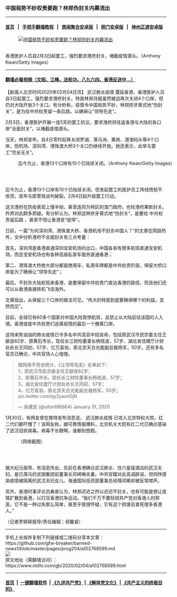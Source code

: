 ### 中国局势不妙权贵要跑？林郑伪封关内幕流出
------------------------

#### [首页](https://github.com/gfw-breaker/banned-news1/blob/master/README.md) &nbsp;&nbsp;|&nbsp;&nbsp; [手把手翻墙教程](https://github.com/gfw-breaker/guides/wiki) &nbsp;&nbsp;|&nbsp;&nbsp; [禁闻聚合安卓版](https://github.com/gfw-breaker/bn-android) &nbsp;&nbsp;|&nbsp;&nbsp; [网门安卓版](https://github.com/oGate2/oGate) &nbsp;&nbsp;|&nbsp;&nbsp; [神州正道安卓版](https://github.com/SzzdOgate/update) 



<div><div class="featured_image">
 <a href="https://i.ntdtv.com/assets/uploads/2020/02/GettyImages-1198186723.jpg" target="_blank">
  <figure>
   <img alt="中国局势不妙权贵要跑？林郑伪封关内幕流出" src="https://i.ntdtv.com/assets/uploads/2020/02/GettyImages-1198186723-800x450.jpg"/>
  </figure><br/>
 </a>
 <span class="caption">
  香港医护人员自2月3日起罢工，强烈要求港府封关，堵截疫情源头。（Anthony Kwan/Getty Images）
 </span>
</div>
</div><hr/>

#### [翻墙必看视频（文昭、江峰、法轮功、八九六四、香港反送中...）](https://github.com/gfw-breaker/banned-news1/blob/master/pages/link3.md)

<div><div class="post_content" itemprop="articleBody">
 <p>
  【新唐人北京时间2020年02月04日讯】
  <ok href="https://www.ntdtv.com/gb/442749.htm">
   武汉肺炎疫情
  </ok>
  蔓延香港，香港医护人员自3日起罢工，强烈要求港府封关。特首林郑月娥虽然被迫再次关闭4个口岸，但仍对大陆开放3个关口。有分析称，疫情令中国局势不妙，林郑挤牙膏式地“伪封关”，是为给中共权贵留一条后路，以确保让“领导先走”。
 </p>
 <p>
  2月3日，香港医护开展一连5天的罢工抗议，要求港府将往返香港与大陆的各口岸“全面封关”，以堵截疫情源头。
 </p>
 <p>
  当天，林郑宣布，自4日零时起再关闭罗湖、落马洲、黄岗、港澳码头等4个口岸，但机场、深圳湾、港珠澳大桥3个关口仍继续开放。她还表示，此举与罢工“完全无关”。
 </p>
 <figure class="wp-caption alignnone" id="attachment_102768632" style="width: 600px">
  <img alt="" class="size-medium wp-image-102768632" src="https://i.ntdtv.com/assets/uploads/2020/02/GettyImages-1198373521-600x338.jpg">
   <br/><figcaption class="wp-caption-text">
    迄今为止，香港13个口岸有10个已陆续关闭。（Anthony Kwan/Getty Images）
   </figcaption><br/>
  </img>
 </figure><br/>
 <p>
  迄今为止，香港13个口岸有10个已陆续关闭。但发起罢工的医护员工阵线愤怒不收货，宣布与医管局谈判破裂，2月4日起升级罢工行动。
 </p>
 <p>
  这次港府在防疫表现上慢半拍，甚至连同为特区的澳门政府，也较港府果断封关。外界对此颇多质疑。有分析认为，林郑这种挤牙膏式地“伪封关”，是要给
  <ok href="https://www.ntdtv.com/gb/中共权贵留后路.htm">
   中共权贵留后路
  </ok>
  ，甚至不惜让香港变“疫埠”。
 </p>
 <p>
  日前，一篇“为何深圳湾、港珠澳大桥、香港机场不封杀中国人？”的文章在网路热传，文中分析港府不全面封关有三点考量：
 </p>
 <p>
  首先，深圳湾是香港直通深圳宝安机场的出口，中国各省有很多航班直通宝安机场，而且宝安机场也有各种高级私家车服务直通香港；
 </p>
 <p>
  第二、港珠澳大桥绝大部分都是商用车，私用车牌都是中共权贵阶层，保留大桥口岸是为了确保让“领导先走”；
 </p>
 <p>
  最后，不封杀大陆航班来香港，是要保留中共权贵门直达香港的路径，而且他们还可以从香港直接转机飞往海外。
 </p>
 <p>
  文章指出，从保留三个口岸的做法可见，“伟大的特首到底要确保哪个的利益，显然而见”。
 </p>
 <p>
  目前，全球已有60多个国家对中国大陆暂停航班，且禁止从大陆前往该国的人入境。香港或是中共权贵们逃离疫情的最后一个撤离口岸。
 </p>
 <p>
  这场来势汹汹的肺炎疫情已令多名中共高官中招丧命，包括原武汉市民宗委主任王献良62岁、原黄石市长，现任长江财险董事长杨晓波，57岁、湖北省住建厅计财处处长王同初，57岁、亿万富翁，原北京天合光能副总裁杨军，50岁。还有多名官员已确诊，中共官场人心惶惶。
 </p>
 <blockquote class="twitter-tweet">
  <p dir="ltr" lang="zh">
   据网络不完全统计，《让领导先走》名单如下：
   <br/>
   1，原武汉市民宗委主任王献良62岁；
   <br/>
   2，原黄石市长，现任长江财险董事长杨晓波，57岁；
   <br/>
   3，湖北省住建厅计财处处长王同初，57岁；
   <br/>
   4，亿万富翁，原北京天合光能副总裁杨军，50岁；
   <ok href="https://t.co/qy2yaonDjN">
    pic.twitter.com/qy2yaonDjN
   </ok>
  </p>
  <p>
   — 吴建民 (@sifan198964)
   <ok href="https://twitter.com/sifan198964/status/1223095096779739136?ref_src=twsrc%5Etfw">
    January 31, 2020
   </ok>
  </p>
 </blockquote>
 <p>
  <script async="" charset="utf-8" src="https://platform.twitter.com/widgets.js">
  </script>
 </p>
 <p>
 </p>
 <p>
  1月30日，有网友曾在推特发布消息说，
  <ok href="https://www.ntdtv.com/gb/442749.htm">
   武汉肺炎疫情
  </ok>
  已攻入北京特权大院，红二代们都吓懵了！该网友称，据可靠情报爆料，北京机关大院有红二代已确诊感染了武汉冠状病毒。病毒不长眼啊，谁都别想跑。
 </p>
 <figure class="wp-caption alignnone" id="attachment_102768629" style="width: 600px">
  <img alt="" class="size-medium wp-image-102768629" src="https://i.ntdtv.com/assets/uploads/2020/02/dca5f536f6f1c7c2a098b9530a991f39-600x244-600x244-1-600x244.jpg">
   <br/><figcaption class="wp-caption-text">
    （网络截图）
   </figcaption><br/>
  </img>
 </figure><br/>
 <p>
  据大纪元报导，有消息传出，先前在香港确诊武汉肺炎、住六星级酒店的武汉夫妇，是已落马的武钢集团前董事长邓崎琳夫妻。中共官媒对此高调辟谣，但同样感染疫情被隔离的武汉夫妇女儿、海通国际投资部董事总经理邓晞却被反常噤声。
 </p>
 <p>
  另外，香港时事评论员桑普认为，林郑迟迟之所以迟迟不封关，也有可能是想让疫情扩散到香港，以打压香港抗争运动。“我们千万不要轻视共产党对香港人的邪恶，它不是一种过失那么简单，甚至乎我很怀疑，它有这个阴谋去害死很多香港人。”
 </p>
 <p>
  （记者罗婷婷报导/责任编辑：祝馨睿）
 </p>
 <div class="single_ad">
 </div>
</div>
</div>
<hr/>
手机上长按并复制下列链接或二维码分享本文章：<br/>
https://github.com/gfw-breaker/banned-news1/blob/master/pages/prog204/a102768599.md <br/>
<a href='https://github.com/gfw-breaker/banned-news1/blob/master/pages/prog204/a102768599.md'><img src='https://github.com/gfw-breaker/banned-news1/blob/master/pages/prog204/a102768599.md.png'/></a> <br/>
原文地址（需翻墙访问）：https://www.ntdtv.com/gb/2020/02/04/a102768599.html


------------------------
#### [首页](https://github.com/gfw-breaker/banned-news1/blob/master/README.md) &nbsp;|&nbsp; [一键翻墙软件](https://github.com/gfw-breaker/nogfw/blob/master/README.md) &nbsp;| [《九评共产党》](https://github.com/gfw-breaker/9ping.md/blob/master/README.md#九评之一评共产党是什么) | [《解体党文化》](https://github.com/gfw-breaker/jtdwh.md/blob/master/README.md) | [《共产主义的终极目的》](https://github.com/gfw-breaker/gczydzjmd.md/blob/master/README.md)


<img src='http://gfw-breaker.win/banned-news/pages/prog204/a102768599.md' width='0px' height='0px'/>